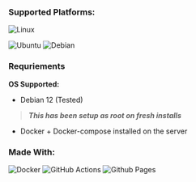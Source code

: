 ### Supported Platforms:
![Linux](https://img.shields.io/badge/Linux-FCC624?style=for-the-badge&logo=linux&logoColor=black) 

![Ubuntu](https://img.shields.io/badge/Ubuntu-E95420?style=for-the-badge&logo=ubuntu&logoColor=white) ![Debian](https://img.shields.io/badge/Debian-D70A53?style=for-the-badge&logo=debian&logoColor=white) 

### Requriements 
**OS Supported:**

* Debian 12 (Tested) 

>***This has been setup as root on fresh installs***

* Docker + Docker-compose installed on the server

### Made With:
![Docker](https://img.shields.io/badge/docker-%230db7ed.svg?style=for-the-badge&logo=docker&logoColor=white) ![GitHub Actions](https://img.shields.io/badge/github%20actions-%232671E5.svg?style=for-the-badge&logo=githubactions&logoColor=white) ![Github Pages](https://img.shields.io/badge/github%20pages-121013?style=for-the-badge&logo=github&logoColor=white)